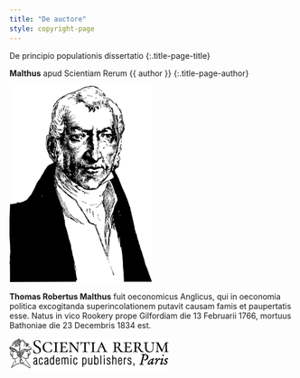 ```yaml
---
title: "De auctore"
style: copyright-page
---
```

De principio populationis dissertatio
{:.title-page-title}

**Malthus** apud Scientiam Rerum
{{ author }}
{:.title-page-author}

<p class="cover"><img src="../images/web/Malthus.svg" style="width:50%" alt="{{ title }}" class="cover"></p>

**Thomas Robertus Malthus** fuit oeconomicus Anglicus, qui in oeconomia
politica excogitanda superincolationem putavit causam famis et
paupertatis esse. Natus in vico Rookery prope Gilfordiam die 13
Februarii 1766, mortuus Bathoniae die 23 Decembris 1834 est.

![](../images/web/publisherlogo.png)

